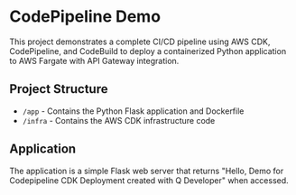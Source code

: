 # CodePipeline Demo

This project demonstrates a complete CI/CD pipeline using AWS CDK, CodePipeline, and CodeBuild to deploy a containerized Python application to AWS Fargate with API Gateway integration.

## Project Structure

- `/app` - Contains the Python Flask application and Dockerfile
- `/infra` - Contains the AWS CDK infrastructure code

## Application

The application is a simple Flask web server that returns "Hello, Demo for Codepipeline CDK Deployment created with Q Developer" when accessed.




